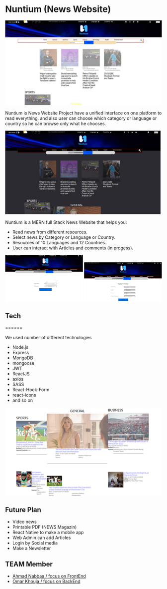 # Nuntium (News Website)

<img src="./screenshots/Nuntium_Lightmode.png" alt="Nuntium_LightMode_content" width="700"/>

Nuntium is News Website Project have a unified interface on one platform to read everything. and also user can choose which category or language or country so he can browse only what he chooses.

<img src="./screenshots/Nuntium_Darkmode.png" alt="Nuntium_LightMode_content" width="500"/>

Nuntium is a MERN full Stack News Website that helps you:

- Read news from different resources.
- Select news by Category or Language or Country.
- Resources of 10 Languages and 12 Countries.
- User can interact with Articles and comments (in progess).

<img src="./screenshots/Nuntium_login.png" alt="Nuntium_login" width="250"/>
<img src="./screenshots/Nuntium_register.png" alt="Nuntium_register" width="250"/>

## **Tech**

======

We used number of different technologies

- Node.js
- Express
- MongoDB
- mongoose
- JWT
- ReactJS
- axios
- SASS
- React-Hook-Form
- react-icons
- and so on

<img src="./screenshots/Nuntium_LightMode2.png" alt="Nuntium_LightMode_content" width="600"/>

## **Future Plan**

- Video news
- Printable PDF (NEWS Magazin)
- React Native to make a mobile app
- Web Admin can add Articles
- Login by Social media
- Make a Newsletter

## **TEAM Member**

- [ Ahmad Nabbaa / focus on FrontEnd ](https://github.com/anabbaa)
- [ Omar Khouja / focus on BackEnd ](https://github.com/okhouja)
